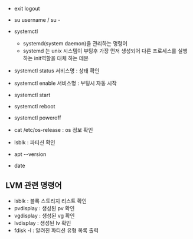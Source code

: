 - exit logout
- su username / su -
- systemctl 
	- systemd(system daemon)을 관리하는 명령어
	- systemd 는 unix 시스템이 부팅후 가장 먼저 생성되어 다른 프로세스를 실행하는 init역할을 대체 하는 데몬
- systemctl status 서비스명 : 상태 확인
- systemctl enable 서비스명 : 부팅시 자동 시작
- systemctl start
- systemctl reboot
- systemctl poweroff

- cat /etc/os-release : os 정보 확인 
- lsblk : 파티션 확인
- apt --version
- date 

## LVM 관련 명령어 

- lsblk : 블록 스토리지 리스트 확인
- pvdisplay : 생성된 pv 확인
- vgdisplay : 생성된 vg 확인
- lvdisplay : 생성된 lv 확인
- fdisk -l : 알려진 파티션 유형 목록 출력 
